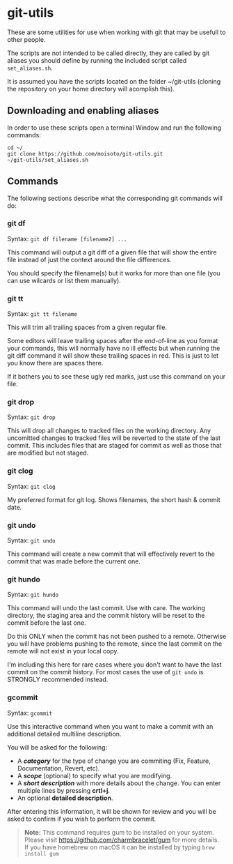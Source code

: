 # git-utils

These are some utilities for use when working with git that may be usefull to other people.

The scripts are not intended to be called directly, they are called by git aliases you should define by running the included script called `set_aliases.sh`.

It is assumed you have the scripts located on the folder ~/git-utils (cloning the repository on your home directory will acomplish this).

## Downloading and enabling aliases

In order to use these scripts open a terminal Window and run the following commands:

```shell
cd ~/
git clone https://github.com/moisoto/git-utils.git
~/git-utils/set_aliases.sh
```

## Commands

The following sections describe what the corresponding git commands will do:

### git df

Syntax: `git df filename [filename2] ...`

This command will output a git diff of a given file that will show the entire file instead of just the context around the file differences.

You should specify the filename(s) but it works for more than one file (you can use wilcards or list them manually).

### git tt

Syntax: `git tt filename`

This will trim all trailing spaces from a given regular file.

Some editors will leave trailing spaces after the end-of-line as you format your commands, this will normally have no ill effects but when running the git diff command it will show these trailing spaces in red. This is just to let you know there are spaces there.

If it bothers you to see these ugly red marks, just use this command on your file.

### git drop

Syntax: `git drop`

This will drop all changes to tracked files on the working directory.
Any uncomitted changes to tracked files will be reverted to the state of the last commit.
This includes files that are staged for commit as well as those that are modified but not staged.

### git clog

Syntax: `git clog`

My preferred format for git log. Shows filenames, the short hash & commit date.

### git undo

Syntax: `git undo`

This command will create a new commit that will effectively revert to the commit that was made before the current one.

### git hundo

Syntax: `git hundo`

This command will undo the last commit. Use with care. The working directory, the staging area and the commit history will be reset to the commit before the last one.

Do this ONLY when the commit has not been pushed to a remote. Otherwise you will have problems pushing to the remote, since the last commit on the remote will not exist in your local copy.

I'm including this here for rare cases where you don't want to have the last commit on the commit history. For most cases the use of `git undo` is STRONGLY recommended instead.

### gcommit

Syntax: `gcommit`

Use this interactive command when you want to make a commit with an additional detailed multiline description.

You will be asked for the following:

- A **_category_** for the type of change you are commiting (Fix, Feature, Documentation, Revert, etc).
- A **_scope_** (optional) to specify what you are modifying.
- A **_short description_** with more details about the change. You can enter multiple lines by pressing **crtl+j**.
- An optional **detailed description**.

After entering this information, it will be shown for review and you will be asked to confirm if you wish to perform the commit.

> **Note:**
>     This command requires gum to be installed on your system.<br>
>     Please visit https://github.com/charmbracelet/gum for more details.<br>
>     If you have homebrew on macOS it can be installed by typing `brew install gum`
